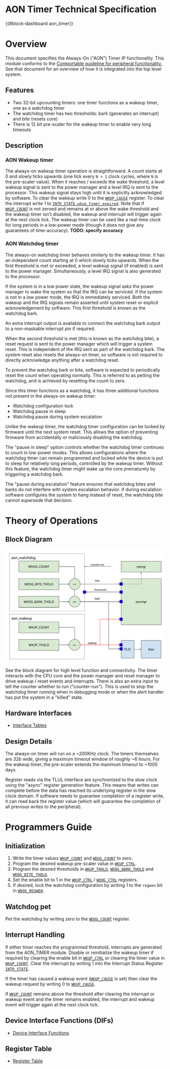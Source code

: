 # AON Timer Technical Specification

{{#block-dashboard aon_timer}}

# Overview

This document specifies the Always-On ("AON") Timer IP functionality.
This module conforms to the [Comportable guideline for peripheral functionality.](../../../doc/contributing/hw/comportability/README.md)
See that document for an overview of how it is integrated into the top level system.

## Features

- Two 32-bit upcounting timers: one timer functions as a wakeup timer, one as a watchdog timer
- The watchdog timer has two thresholds: bark (generates an interrupt) and bite (resets core)
- There is 12 bit pre-scaler for the wakeup timer to enable very long timeouts

## Description

### AON Wakeup timer

The always-on wakeup timer operation is straightforward.
A count starts at 0 and slowly ticks upwards (one tick every `N + 1` clock cycles, where `N` is the pre-scaler value).
When it reaches / exceeds the wake threshold, a level wakeup signal is sent to the power manager and a level IRQ is sent to the processor.
This wakeup signal stays high until it is explicitly acknowledged by software.
To clear the wakeup write 0 to the [`WKUP_CAUSE`](data/aon_timer.hjson#wkup_cause) register.
To clear the interrupt write 1 to [`INTR_STATE.wkup_timer_expired`](data/aon_timer.hjson#intr_state).
Note that if [`WKUP_COUNT`](data/aon_timer.hjson#wkup_count) is not zeroed and remains at or above the wake threshold and the wakeup timer isn't disabled, the wakeup and interrupt will trigger again at the next clock tick.
The wakeup timer can be used like a real-time clock for long periods in a low-power mode (though it does not give any guarantees of time-accuracy). **TODO: specify accuracy**

### AON Watchdog timer

The always-on watchdog timer behaves similarly to the wakeup timer.
It has an independent count starting at 0 which slowly ticks upwards.
When the first threshold is met or exceeded, a level wakeup signal (if enabled) is sent to the power manager.
Simultaneously, a level IRQ signal is also generated to the processor.

If the system is in a low power state, the wakeup signal asks the power manager to wake the system so that the IRQ can be serviced.
If the system is not in a low power mode, the IRQ is immediately serviced.
Both the wakeup and the IRQ signals remain asserted until system reset or explicit acknowledgement by software.
This first threshold is known as the watchdog bark.

An extra interrupt output is available to connect the watchdog bark output to a non-maskable interrupt pin if required.

When the second threshold is met (this is known as the watchdog bite), a reset request is sent to the power manager which will trigger a system reset.
This is independent of the IRQ sent as part of the watchdog bark.
The system reset also resets the always-on timer, so software is not required to directly acknowledge anything after a watchdog reset.

To prevent the watchdog bark or bite, software is expected to periodically reset the count when operating normally.
This is referred to as petting the watchdog, and is achieved by resetting the count to zero.

Since this timer functions as a watchdog, it has three additional functions not present in the always-on wakeup timer:
* Watchdog configuration lock
* Watchdog pause in sleep
* Watchdog pause during system escalation

Unlike the wakeup timer, the watchdog timer configuration can be locked by firmware until the next system reset.
This allows the option of preventing firmware from accidentally or maliciously disabling the watchdog.

The "pause in sleep" option controls whether the watchdog timer continues to count in low-power modes.
This allows configurations where the watchdog timer can remain programmed and locked while the device is put to sleep for relatively long periods, controlled by the wakeup timer.
Without this feature, the watchdog timer might wake up the core prematurely by triggering a watchdog bark.

The "pause during escalation" feature ensures that watchdog bites and barks do not interfere with system escalation behavior.
If during escalation software configures the system to hang instead of reset, the watchdog bite cannot supersede that decision.

# Theory of Operations

## Block Diagram

![AON Timer Block Diagram](./doc/aon_timer_block_diagram.svg)

See the block diagram for high level function and connectivity.
The timer interacts with the CPU core and the power manager and reset manager to drive wakeup / reset events and interrupts.
There is also an extra input to tell the counter whether to run ("counter-run").
This is used to stop the watchdog timer running when in debugging mode or when the alert handler has put the system in a "killed" state.

## Hardware Interfaces

* [Interface Tables](data/aon_timer.hjson#interfaces)

## Design Details

The always-on timer will run on a ~200KHz clock.
The timers themselves are 32b wide, giving a maximum timeout window of roughly ~6 hours.
For the wakeup timer, the pre-scaler extends the maximum timeout to ~1000 days.

Register reads via the TLUL interface are synchronized to the slow clock using the "async" register generation feature.
This means that writes can complete before the data has reached its underlying register in the slow clock domain.
If software needs to guarantee completion of a register write, it can read back the register value (which will guarantee the completion of all previous writes to the peripheral).

# Programmers Guide

## Initialization

1. Write the timer values [`WKUP_COUNT`](data/aon_timer.hjson#wkup_count) and [`WDOG_COUNT`](data/aon_timer.hjson#wdog_count) to zero.
2. Program the desired wakeup pre-scaler value in [`WKUP_CTRL`](data/aon_timer.hjson#wkup_ctrl).
3. Program the desired thresholds in [`WKUP_THOLD`](data/aon_timer.hjson#wkup_thold), [`WDOG_BARK_THOLD`](data/aon_timer.hjson#wdog_bark_thold) and [`WDOG_BITE_THOLD`](data/aon_timer.hjson#wdog_bite_thold).
4. Set the enable bit to 1 in the [`WKUP_CTRL`](data/aon_timer.hjson#wkup_ctrl) / [`WDOG_CTRL`](data/aon_timer.hjson#wdog_ctrl) registers.
5. If desired, lock the watchdog configuration by writing 1 to the `regwen` bit in [`WDOG_REGWEN`](data/aon_timer.hjson#wdog_regwen).

## Watchdog pet

Pet the watchdog by writing zero to the [`WDOG_COUNT`](data/aon_timer.hjson#wdog_count) register.

## Interrupt Handling

If either timer reaches the programmed threshold, interrupts are generated from the AON_TIMER module.
Disable or reinitialize the wakeup timer if required by clearing the enable bit in [`WKUP_CTRL`](data/aon_timer.hjson#wkup_ctrl) or clearing the timer value in [`WKUP_COUNT`](data/aon_timer.hjson#wkup_count).
Clear the interrupt by writing 1 into the Interrupt Status Register [`INTR_STATE`](data/aon_timer.hjson#intr_state).

If the timer has caused a wakeup event ([`WKUP_CAUSE`](data/aon_timer.hjson#wkup_cause) is set) then clear the wakeup request by writing 0 to [`WKUP_CAUSE`](data/aon_timer.hjson#wkup_cause).

If [`WKUP_COUNT`](data/aon_timer.hjson#wkup_count) remains above the threshold after clearing the interrupt or wakeup event and the timer remains enabled, the interrupt and wakeup event will trigger again at the next clock tick.

## Device Interface Functions (DIFs)

- [Device Interface Functions](../../../sw/device/lib/dif/dif_aon_timer.h)

## Register Table

* [Register Table](data/aon_timer.hjson#registers)
